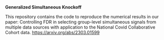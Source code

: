 **Generalized Simultaneous Knockoff**

This repository contains the code to reproduce the numerical results in our paper: Controlling FDR in selecting group-level simultaneous signals from multiple data sources with application to the National Covid Collaborative Cohort data.
https://arxiv.org/abs/2303.01599


